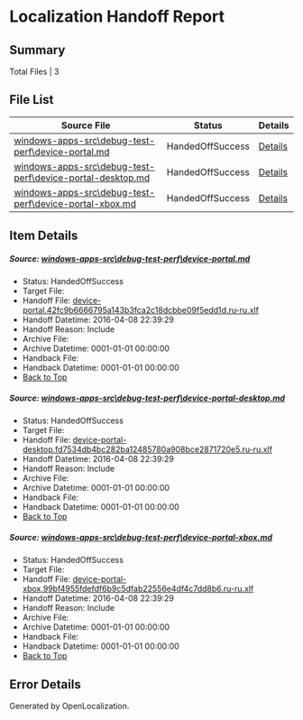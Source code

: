 # <a name='report-top'></a> Localization Handoff Report

## Summary
 Total Files | 3

## File List
 Source File | Status | Details 
 ----------- | ------ | ------- 
 [windows-apps-src\debug-test-perf\device-portal.md](https://github.com/Microsoft/windows-apps/blob/0db460b8f965be759f448e6b2021e00289ad1e3b/windows-apps-src/debug-test-perf/device-portal.md) | HandedOffSuccess | [Details](#20b909ee22b8dc714579c1c0a8d28f83099a0d1d1893)
 [windows-apps-src\debug-test-perf\device-portal-desktop.md](https://github.com/Microsoft/windows-apps/blob/0db460b8f965be759f448e6b2021e00289ad1e3b/windows-apps-src/debug-test-perf/device-portal-desktop.md) | HandedOffSuccess | [Details](#6e2bdc86eecfbba5858faa451f0f603ed7074a6d1889)
 [windows-apps-src\debug-test-perf\device-portal-xbox.md](https://github.com/Microsoft/windows-apps/blob/0db460b8f965be759f448e6b2021e00289ad1e3b/windows-apps-src/debug-test-perf/device-portal-xbox.md) | HandedOffSuccess | [Details](#235deea8371b0652e1332418447c934fafeaf3a21892)

## Item Details
##### <a name='20b909ee22b8dc714579c1c0a8d28f83099a0d1d1893'></a> Source: [windows-apps-src\debug-test-perf\device-portal.md](https://github.com/Microsoft/windows-apps/blob/0db460b8f965be759f448e6b2021e00289ad1e3b/windows-apps-src/debug-test-perf/device-portal.md)
* Status: HandedOffSuccess
* Target File: 
* Handoff File: [device-portal.42fc9b6666795a143b3fca2c18dcbbe09f5edd1d.ru-ru.xlf](https://github.com/Microsoft/WDG.handoff/blob/ccd4aadb209b150ff343eb13109cc5c5538d329f/ol-handoff/Microsoft/windows-apps.ru-ru/master/device-portal.42fc9b6666795a143b3fca2c18dcbbe09f5edd1d.ru-ru.xlf)
* Handoff Datetime: 2016-04-08 22:39:29
* Handoff Reason: Include
* Archive File: 
* Archive Datetime: 0001-01-01 00:00:00
* Handback File: 
* Handback Datetime: 0001-01-01 00:00:00
* [Back to Top](#report-top)

##### <a name='6e2bdc86eecfbba5858faa451f0f603ed7074a6d1889'></a> Source: [windows-apps-src\debug-test-perf\device-portal-desktop.md](https://github.com/Microsoft/windows-apps/blob/0db460b8f965be759f448e6b2021e00289ad1e3b/windows-apps-src/debug-test-perf/device-portal-desktop.md)
* Status: HandedOffSuccess
* Target File: 
* Handoff File: [device-portal-desktop.fd7534db4bc282ba12485780a908bce2871720e5.ru-ru.xlf](https://github.com/Microsoft/WDG.handoff/blob/ccd4aadb209b150ff343eb13109cc5c5538d329f/ol-handoff/Microsoft/windows-apps.ru-ru/master/device-portal-desktop.fd7534db4bc282ba12485780a908bce2871720e5.ru-ru.xlf)
* Handoff Datetime: 2016-04-08 22:39:29
* Handoff Reason: Include
* Archive File: 
* Archive Datetime: 0001-01-01 00:00:00
* Handback File: 
* Handback Datetime: 0001-01-01 00:00:00
* [Back to Top](#report-top)

##### <a name='235deea8371b0652e1332418447c934fafeaf3a21892'></a> Source: [windows-apps-src\debug-test-perf\device-portal-xbox.md](https://github.com/Microsoft/windows-apps/blob/0db460b8f965be759f448e6b2021e00289ad1e3b/windows-apps-src/debug-test-perf/device-portal-xbox.md)
* Status: HandedOffSuccess
* Target File: 
* Handoff File: [device-portal-xbox.99bf4955fdefdf6b9c5dfab22556e4df4c7dd8b6.ru-ru.xlf](https://github.com/Microsoft/WDG.handoff/blob/ccd4aadb209b150ff343eb13109cc5c5538d329f/ol-handoff/Microsoft/windows-apps.ru-ru/master/device-portal-xbox.99bf4955fdefdf6b9c5dfab22556e4df4c7dd8b6.ru-ru.xlf)
* Handoff Datetime: 2016-04-08 22:39:29
* Handoff Reason: Include
* Archive File: 
* Archive Datetime: 0001-01-01 00:00:00
* Handback File: 
* Handback Datetime: 0001-01-01 00:00:00
* [Back to Top](#report-top)


## Error Details

Generated by OpenLocalization.
